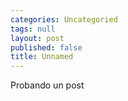 ```yaml
---
categories: Uncategoried
tags: null
layout: post
published: false
title: Unnamed
---
```

Probando un post